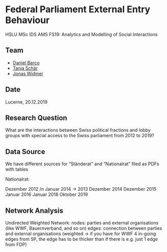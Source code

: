 # Federal Parliament External Entry Behaviour

HSLU MSc IDS AMS FS19:  Analytics and Modelling of Social Interactions

## Team
- [Daniel Barco](https://github.com/danielbarco)
- [Tanja Schär](https://github.com/maximumawesomeness)
- [Jonas Widmer](https://github.com/jonwidi)

## Date
Lucerne, 20.12.2019

## Research Question

What are the interactions between Swiss political fractions and  lobby groups with special access to the Swiss parliament from 2012 to 2019?

## Data Source

We have different sources for “Ständerat” and “Nationalrat” filed as PDFs with tables 

Nationalrat:

Dezember 2012 /n
Januar 2014 → 2013
Dezember 2014
Dezember 2015
Januar 2016
Januar 2018
Oktober 2019

## Network Analysis 

Undirected Weighted Network:
nodes: parties and external organisations (like WWF, Bauernverband, and so on)
edges: connection between parties and external organisations (weighted -> if you have for WWF 4 in-going edges from SP, the edge has to be thicker than if there is e.g. just 1 edge from FDP)

